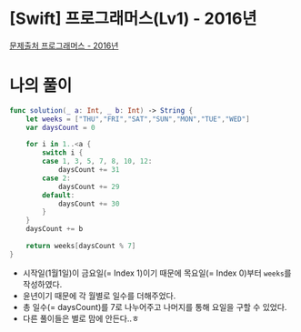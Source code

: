 # [Swift] 프로그래머스(Lv1) - 2016년

[문제출처 프로그래머스 - 2016년](https://school.programmers.co.kr/learn/courses/30/lessons/12901)

# 나의 풀이

```swift
func solution(_ a: Int, _ b: Int) -> String {
    let weeks = ["THU","FRI","SAT","SUN","MON","TUE","WED"]
    var daysCount = 0
    
    for i in 1..<a {
        switch i {
        case 1, 3, 5, 7, 8, 10, 12:
            daysCount += 31
        case 2:
            daysCount += 29
        default:
            daysCount += 30
        }
    }
    daysCount += b
    
    return weeks[daysCount % 7]
}
```

- 시작일(1월1일)이 금요일(= Index 1)이기 때문에 목요일(= Index 0)부터 `weeks`를 작성하였다.
- 윤년이기 때문에 각 월별로 일수를 더해주었다.
- 총 일수(= daysCount)를 7로 나누어주고 나머지를 통해 요일을 구할 수 있었다.
- 다른 풀이들은 별로 맘에 안든다..ㅎ

